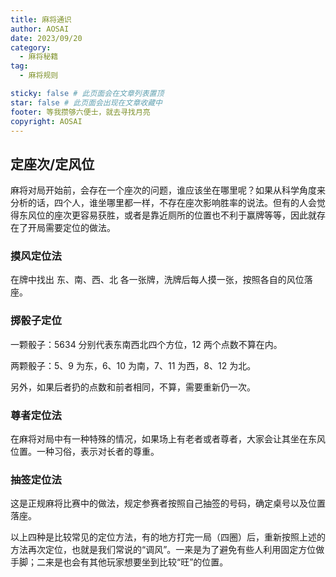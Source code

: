 ```yaml
---
title: 麻将通识
author: AOSAI
date: 2023/09/20
category:
  - 麻将秘籍
tag:
  - 麻将规则

sticky: false # 此页面会在文章列表置顶
star: false # 此页面会出现在文章收藏中
footer: 等我攒够六便士，就去寻找月亮
copyright: AOSAI
---
```


## 定座次/定风位

麻将对局开始前，会存在一个座次的问题，谁应该坐在哪里呢？如果从科学角度来分析的话，四个人，谁坐哪里都一样，不存在座次影响胜率的说法。但有的人会觉得东风位的座次更容易获胜，或者是靠近厕所的位置也不利于赢牌等等，因此就存在了开局需要定位的做法。

### 摸风定位法

在牌中找出 东、南、西、北 各一张牌，洗牌后每人摸一张，按照各自的风位落座。

### 掷骰子定位

一颗骰子：5634 分别代表东南西北四个方位，12 两个点数不算在内。

两颗骰子：5、9 为东，6、10 为南，7、11 为西，8、12 为北。

另外，如果后者扔的点数和前者相同，不算，需要重新仍一次。

### 尊者定位法

在麻将对局中有一种特殊的情况，如果场上有老者或者尊者，大家会让其坐在东风位置。一种习俗，表示对长者的尊重。

### 抽签定位法

这是正规麻将比赛中的做法，规定参赛者按照自己抽签的号码，确定桌号以及位置落座。

以上四种是比较常见的定位方法，有的地方打完一局（四圈）后，重新按照上述的方法再次定位，也就是我们常说的“调风”。一来是为了避免有些人利用固定方位做手脚；二来是也会有其他玩家想要坐到比较“旺”的位置。
